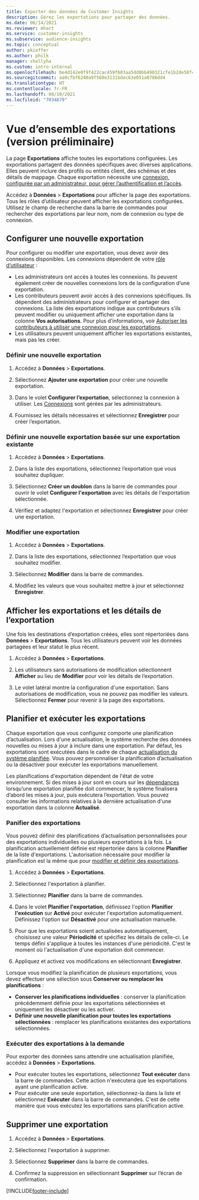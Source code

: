 ```yaml
---
title: Exporter des données de Customer Insights
description: Gérez les exportations pour partager des données.
ms.date: 06/14/2021
ms.reviewer: mhart
ms.service: customer-insights
ms.subservice: audience-insights
ms.topic: conceptual
author: pkieffer
ms.author: philk
manager: shellyha
ms.custom: intro-internal
ms.openlocfilehash: be4d142e0f9f422cac459f603aa5dd8bb490321cfe1b2de58f4a128ae56f4ba3
ms.sourcegitcommit: aa0cfbf6240a9f560e3131bdec63e051a8786dd4
ms.translationtype: HT
ms.contentlocale: fr-FR
ms.lasthandoff: 08/10/2021
ms.locfileid: "7034679"
---
```

# <a name="exports-preview-overview"></a>Vue d’ensemble des exportations (version préliminaire)

La page **Exportations** affiche toutes les exportations configurées. Les exportations partagent des données spécifiques avec diverses applications. Elles peuvent inclure des profils ou entités client, des schémas et des détails de mappage. Chaque exportation nécessite une [connexion, configurée par un administrateur, pour gérer l’authentification et l’accès](connections.md).

Accédez à **Données** > **Exportations** pour afficher la page des exportations. Tous les rôles d’utilisateur peuvent afficher les exportations configurées. Utilisez le champ de recherche dans la barre de commandes pour rechercher des exportations par leur nom, nom de connexion ou type de connexion.

## <a name="set-up-a-new-export"></a>Configurer une nouvelle exportation

Pour configurer ou modifier une exportation, vous devez avoir des connexions disponibles. Les connexions dépendent de votre [rôle d’utilisateur](permissions.md) :
- Les administrateurs ont accès à toutes les connexions. Ils peuvent également créer de nouvelles connexions lors de la configuration d’une exportation.
- Les contributeurs peuvent avoir accès à des connexions spécifiques. Ils dépendent des administrateurs pour configurer et partager des connexions. La liste des exportations indique aux contributeurs s'ils peuvent modifier ou uniquement afficher une exportation dans la colonne **Vos autorisations**. Pour plus d’informations, voir [Autoriser les contributeurs à utiliser une connexion pour les exportations](connections.md#allow-contributors-to-use-a-connection-for-exports).
- Les utilisateurs peuvent uniquement afficher les exportations existantes, mais pas les créer.

### <a name="define-a-new-export"></a>Définir une nouvelle exportation

1. Accédez à **Données** > **Exportations**.

1. Sélectionnez **Ajouter une exportation** pour créer une nouvelle exportation.

1. Dans le volet **Configurer l’exportation**, sélectionnez la connexion à utiliser. Les [Connexions](connections.md) sont gérées par les administrateurs. 

1. Fournissez les détails nécessaires et sélectionnez **Enregistrer** pour créer l’exportation.

### <a name="define-a-new-export-based-on-an-existing-export"></a>Définir une nouvelle exportation basée sur une exportation existante

1. Accédez à **Données** > **Exportations**.

1. Dans la liste des exportations, sélectionnez l’exportation que vous souhaitez dupliquer.

1. Sélectionnez **Créer un doublon** dans la barre de commandes pour ouvrir le volet **Configurer l'exportation** avec les détails de l'exportation sélectionnée.

1. Vérifiez et adaptez l'exportation et sélectionnez **Enregistrer** pour créer une exportation.

### <a name="edit-an-export"></a>Modifier une exportation

1. Accédez à **Données** > **Exportations**.

1. Dans la liste des exportations, sélectionnez l’exportation que vous souhaitez modifier.

1. Sélectionnez **Modifier** dans la barre de commandes.

1. Modifiez les valeurs que vous souhaitez mettre à jour et sélectionnez **Enregistrer**.

## <a name="view-exports-and-export-details"></a>Afficher les exportations et les détails de l’exportation

Une fois les destinations d’exportation créées, elles sont répertoriées dans **Données** > **Exportations**. Tous les utilisateurs peuvent voir les données partagées et leur statut le plus récent.

1. Accédez à **Données** > **Exportations**.

1. Les utilisateurs sans autorisations de modification sélectionnent **Afficher** au lieu de **Modifier** pour voir les détails de l’exportation.

1. Le volet latéral montre la configuration d'une exportation. Sans autorisations de modification, vous ne pouvez pas modifier les valeurs. Sélectionnez **Fermer** pour revenir à la page des exportations.

## <a name="schedule-and-run-exports"></a>Planifier et exécuter les exportations

Chaque exportation que vous configurez comporte une planification d’actualisation. Lors d'une actualisation, le système recherche des données nouvelles ou mises à jour à inclure dans une exportation. Par défaut, les exportations sont exécutées dans le cadre de chaque [actualisation du système planifiée](system.md#schedule-tab). Vous pouvez personnaliser la planification d’actualisation ou la désactiver pour exécuter les exportations manuellement.

Les planifications d'exportation dépendent de l'état de votre environnement. Si des mises à jour sont en cours sur les [dépendances](system.md#refresh-policies) lorsqu’une exportation planifiée doit commencer, le système finalisera d’abord les mises à jour, puis exécutera l’exportation. Vous pouvez consulter les informations relatives à la dernière actualisation d'une exportation dans la colonne **Actualisé**.

### <a name="schedule-exports"></a>Panifier des exportations

Vous pouvez définir des planifications d’actualisation personnalisées pour des exportations individuelles ou plusieurs exportations à la fois. La planification actuellement définie est répertoriée dans la colonne **Planifier** de la liste d'exportations. L'autorisation nécessaire pour modifier la planification est la même que pour [modifier et définir des exportations](export-destinations.md#set-up-a-new-export). 

1. Accédez à **Données** > **Exportations**.

1. Sélectionnez l'exportation à planifier.

1. Sélectionnez **Planifier** dans la barre de commandes.

1. Dans le volet **Planifier l'exportation**, définissez l'option **Planifier l'exécution** sur **Activé** pour exécuter l'exportation automatiquement. Définissez l'option sur **Désactivé** pour une actualisation manuelle.

1. Pour que les exportations soient actualisées automatiquement, choisissez une valeur **Périodicité** et spécifiez les détails de celle-ci. Le temps défini s'applique à toutes les instances d'une périodicité. C'est le moment où l'actualisation d'une exportation doit commencer.

1. Appliquez et activez vos modifications en sélectionnant **Enregistrer**.

Lorsque vous modifiez la planification de plusieurs exportations, vous devez effectuer une sélection sous **Conserver ou remplacer les planifications** :
- **Conserver les planifications individuelles** : conserver la planification précédemment définie pour les exportations sélectionnées et uniquement les désactiver ou les activer.
- **Définir une nouvelle planification pour toutes les exportations sélectionnées** : remplacer les planifications existantes des exportations sélectionnées.

### <a name="run-exports-on-demand"></a>Exécuter des exportations à la demande

Pour exporter des données sans attendre une actualisation planifiée, accédez à **Données** > **Exportations**.

- Pour exécuter toutes les exportations, sélectionnez **Tout exécuter** dans la barre de commandes. Cette action n'exécutera que les exportations ayant une planification active.
- Pour exécuter une seule exportation, sélectionnez-la dans la liste et sélectionnez **Exécuter** dans la barre de commandes. C'est de cette manière que vous exécutez les exportations sans planification active. 

## <a name="remove-an-export"></a>Supprimer une exportation

1. Accédez à **Données** > **Exportations**.

1. Sélectionnez l'exportation à supprimer.

1. Sélectionnez **Supprimer** dans la barre de commandes.

1. Confirmez la suppression en sélectionnant **Supprimer** sur l’écran de confirmation.


[!INCLUDE[footer-include](../includes/footer-banner.md)]
